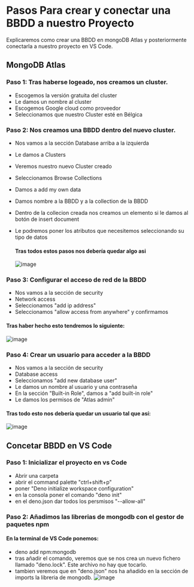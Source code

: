 # Pasos Para crear y conectar una BBDD a nuestro Proyecto

Explicaremos como crear una BBDD en mongoDB Atlas y posteriormente conectarla a nuestro proyecto en VS Code.

## MongoDB Atlas

### Paso 1: Tras haberse logeado, nos creamos un cluster. 
   - Escogemos la versión gratuita del cluster
   - Le damos un nombre al cluster
   - Escogemos Google cloud como proveedor
   - Seleccionamos que nuestro Cluster esté en Bélgica

### Paso 2: Nos creamos una BBDD dentro del nuevo cluster.
  - Nos vamos a la sección Database arriba a la izquierda 
  - Le damos a Clusters
  - Veremos nuestro nuevo Cluster creado
  - Seleccionamos Browse Collections
  - Damos a add my own data
  - Damos nombre a la BBDD y a la collection de la BBDD
  - Dentro de la collecion creada nos creamos un elemento si le damos al botón de insert document
  - Le podremos poner los atributos que necesitemos  seleccionando su tipo de datos
    
    #### Tras todos estos pasos nos debería quedar algo asi
    ![image](https://github.com/user-attachments/assets/dd9ee128-8a2a-4ec8-806a-1825e42dea02)

### Paso 3: Configurar el acceso de red de la BBDD
   - Nos vamos a la sección de security
   - Network access
   - Seleccionamos "add ip address"
   - Seleccionamos "allow access from anywhere" y confirmamos

   #### Tras haber hecho esto tendremos lo siguiente:
   ![image](https://github.com/user-attachments/assets/ab44ecd3-d1f3-47fd-acbf-53962181c2f2)

### Paso 4: Crear un usuario para acceder a la BBDD
   - Nos vamos a la sección de security 
   - Database access
   - Seleccionamos "add new database user"
   - Le damos un nombre al usuario y una contraseña
   - En la sección "Built-in Role", damos a "add built-in role"
   - Le damos los permisos de "Atlas admin"

   #### Tras todo esto nos debería quedar un usuario tal que así: 
   ![image](https://github.com/user-attachments/assets/7cb4c827-9e3b-4636-8f9d-b86c65641aac)

## Concetar BBDD en VS Code

### Paso 1: Inicializar el proyecto en vs Code
   - Abrir una carpeta 
   - abrir el command palette "ctrl+shift+p"
   - poner "Deno initialize workspace configuration"
   - en la consola poner el comando "deno init"
   - en el deno.json dar todos los persmisos "--allow-all"

### Paso 2: Añadimos las librerias de mongodb con el gestor de paquetes npm
   #### En la terminal de VS Code ponemos:
   - deno add npm:mongodb
   - tras añadir el comando, veremos que se nos crea un nuevo fichero llamado "deno.lock". Este archivo no hay que tocarlo.
   - tambien veremos que en "deno.json" nos ha añadido en la sección de imports la libreria de mongodb.
     ![image](https://github.com/user-attachments/assets/75839ca4-63bd-4625-a9a4-08454b169bcf)
